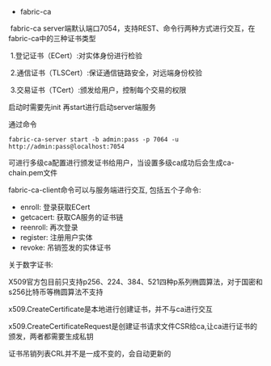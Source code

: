 - fabric-ca

​      fabric-ca server端默认端口7054，支持REST、命令行两种方式进行交互，在fabric-ca中的三种证书类型

​     1.登记证书（ECert）:对实体身份进行检验

​    2.通信证书（TLSCert）:保证通信链路安全，对远端身份校验

​    3.交易证书（TCert）:颁发给用户，控制每个交易的权限

启动时需要先init 再start进行启动server端服务

通过命令

```
fabric-ca-server start -b admin:pass -p 7064 -u http://admin:pass@localhost:7054
```

可进行多级ca配置进行颁发证书给用户，当设置多级ca成功后会生成ca-chain.pem文件

fabric-ca-client命令可以与服务端进行交互, 包括五个子命令:

- enroll: 登录获取ECert
- getcacert: 获取CA服务的证书链
- reenroll: 再次登录
- register: 注册用户实体
- revoke: 吊销签发的实体证书

关于数字证书:

X509官方包目前只支持p256、224、384、521四种p系列椭圆算法，对于国密和s256比特币等椭圆算法不支持

x509.CreateCertificate是本地进行创建证书，并不与ca进行交互

x509.CreateCertificateRequest是创建证书请求文件CSR给ca,让ca进行证书的颁发，两者都需要生成私钥

证书吊销列表CRL并不是一成不变的，会自动更新的